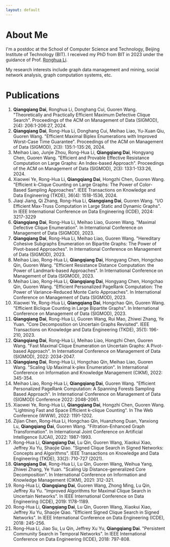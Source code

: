 ```yaml
---
layout: default
---
```

 
# About Me

I'm a postdoc at the School of Computer Science and Technology, Beijing Institute of Technology (BIT). I received my PhD from BIT in 2023 under the guidance of Prof. [Ronghua Li](https://ronghuali.github.io). 

My research interests include graph data management and mining, social network analysis, graph computation systems, etc.

# Publications
1. **Qiangqiang Dai**, Ronghua Li, Donghang Cui, Guoren Wang. "Theoretically and Practically Efficient Maximum Defective Clique Search". Proceedings of the ACM on Management of Data (SIGMOD), 2(4): 206:1-206:27, 2024.
2. **Qiangqiang Dai**, Rong-Hua Li, Donghang Cui, Meihao Liao, Yu-Xuan Qiu, Guoren Wang. "Efficient Maximal Biplex Enumerations with Improved Worst-Case Time Guarantee". Proceedings of the ACM on Management of Data (SIGMOD), 2(3): 135:1-135:26, 2024.
3. Meihao Liao, Junjie Zhou, Rong-Hua Li, **Qiangqiang Dai**, Hongyang Chen, Guoren Wang. "Efficient and Provable Effective Resistance Computation on Large Graphs: An Index-based Approach". Proceedings of the ACM on Management of Data (SIGMOD), 2(3): 133:1-133:26, 2024.
4. Xiaowei Ye, Rong-Hua Li, **Qiangqiang Dai**, Hongzhi Chen, Guoren Wang. "Efficient k-Clique Counting on Large Graphs: The Power of Color-Based Sampling Approaches". IEEE Transactions on Knowledge and Data Engineering (TKDE), 36(4): 1518-1536, 2024.
5. Jiaqi Jiang, Qi Zhang, Rong-Hua Li, **Qiangqiang Dai**, Guoren Wang. "I/O Efficient Max-Truss Computation in Large Static and Dynamic Graphs". In IEEE International Conference on Data Engineering (ICDE), 2024: 3217-3229
1. **Qiangqiang Dai**, Rong-Hua Li, Meihao Liao, Guoren Wang. "Maximal Defective Clique Enumeration". In International Conference on Management of Data (SIGMOD), 2023.
2. **Qiangqiang Dai**, Rong-Hua Li, Meihao Liao, Guoren Wang. "Hereditary Cohesive Subgraphs Enumeration on Bipartite Graphs: The Power of Pivot-based Approaches". In International Conference on Management of Data (SIGMOD), 2023.
3. Meihao Liao, Rong-Hua Li, **Qiangqiang Dai**, Hongyang Chen, Hongchao Qin, Guoren Wang. "Efficient Resistance Distance Computation: the Power of Landmark-based Approaches". In International Conference on Management of Data (SIGMOD), 2023.
4. Meihao Liao, Rong-Hua Li, **Qiangqiang Dai**, Hongyang Chen, Hongchao Qin, Guoren Wang. "Efficient Personalized PageRank Computation: The Power of Variance-Reduced Monte Carlo Approaches". In International Conference on Management of Data (SIGMOD), 2023.
5. Xiaowei Ye, Rong-Hua Li, **Qiangqiang Dai**, Hongchao Qin, Guoren Wang. "Efficient Biclique Counting in Large Bipartite Graphs". In International Conference on Management of Data (SIGMOD), 2023. 
6. **Qiangqiang Dai**, Rong-Hua Li, Guoren Wang, Rui Mao, Zhiwei Zhang, Ye Yuan. "Core Decomposition on Uncertain Graphs Revisited". IEEE Transactions on Knowledge and Data Engineering (TKDE), 35(1): 196-210, 2023.
7. **Qiangqiang Dai**, Rong-Hua Li, Meihao Liao, Hongzhi Chen, Guoren Wang. "Fast Maximal Clique Enumeration on Uncertain Graphs: A Pivot-based Approach". In International Conference on Management of Data (SIGMOD), 2022: 2034-2047.
8. **Qiangqiang Dai**, Rong-Hua Li, Hongchao Qin, Meihao Liao, Guoren Wang. "Scaling Up Maximal k-plex Enumeration". In International Conference on Information and Knowledge Management (CIKM), 2022: 345-354.
9. Meihao Liao, Rong-Hua Li, **Qiangqiang Dai**, Guoren Wang. "Efficient Personalized PageRank Computation: A Spanning Forests Sampling Based Approach". In International Conference on Management of Data (SIGMOD) Conference 2022: 2048-2061.
10. Xiaowei Ye, Rong-Hua Li, **Qiangqiang Dai**, Hongzhi Chen, Guoren Wang. "Lightning Fast and Space Efficient k-clique Counting". In The Web Conference (WWW), 2022: 1191-1202.
11. Zijian Chen, Rong-Hua Li, Hongchao Qin, Huanzhong Duan, Yanxiong Lu, **Qiangqiang Dai**, Guoren Wang. "Filtration-Enhanced Graph Transformation". In International Joint Conference on Artificial Intelligence (IJCAI), 2022: 1987-1993.
12. Rong-Hua Li, **Qiangqiang Dai**, Lu Qin, Guoren Wang, Xiaokui Xiao, Jeffrey Xu Yu, Shaojie Qiao. "Signed Clique Search in Signed Networks: Concepts and Algorithms". IEEE Transactions on Knowledge and Data Engineering (TKDE), 33(2): 710-727 (2021).
13. **Qiangqiang Dai**, Rong-Hua Li, Lu Qin, Guoren Wang, Weihua Yang, Zhiwei Zhang, Ye Yuan. "Scaling Up Distance-generalized Core Decomposition". In International Conference on Information and Knowledge Management (CIKM), 2021: 312-321.
14. Rong-Hua Li, **Qiangqiang Dai**, Guoren Wang, Zhong Ming, Lu Qin, Jeffrey Xu Yu. "Improved Algorithms for Maximal Clique Search in Uncertain Networks". In IEEE International Conference on Data Engineering (ICDE), 2019: 1178-1189.
15. Rong-Hua Li, **Qiangqiang Dai**, Lu Qin, Guoren Wang, Xiaokui Xiao, Jeffrey Xu Yu, Shaojie Qiao. "Efficient Signed Clique Search in Signed Networks". In IEEE International Conference on Data Engineering (ICDE), 2018: 245-256.
16. Rong-Hua Li, Jiao Su, Lu Qin, Jeffrey Xu Yu, **Qiangqiang Dai**. "Persistent Community Search in Temporal Networks". In IEEE International Conference on Data Engineering (ICDE), 2018: 797-808.
 
 

<!--

## Pages
* [Resume]({% link assets/docs/resume.en.pdf %})
* [Projects]({% link projects.md %})
* [Lecture Notes]({% link lecture-notes.md %})

-->
